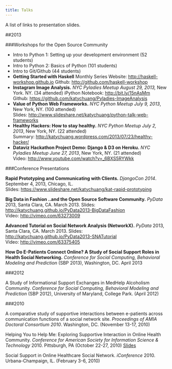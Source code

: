 ```yaml
---
title: Talks
---
```


A list of links to presentation slides.

##2013

###Workshops for the Open Source Community

<ul>
    <li>Intro to Python 1: Setting up your development environment (52 students)</li>
    <li>Intro to Python 2: Basics of Python (101 students)</li>
    <li>Intro to Git/Github (44 students)</li>
    <li><strong>Getting Started with Haskell</strong> Monthly Series
Website: <a href="http://haskell-workshop.github.io">http://haskell-workshop.github.io</a>
Github: <a href="http://github.com/haskell-workshop">http://github.com/haskell-workshop</a></li>
    <li><strong>Instagram Image Analysis.</strong> <em>NYC Pyladies Meetup August 29, 2013,</em> New York. NY. (34 attended)
iPython Notebook: <a href="http://bit.ly/15nAsMm">http://bit.ly/15nAsMm</a>
Github: <a href="https://github.com/katychuang/Pyladies-ImageAnalysis">https://github.com/katychuang/Pyladies-ImageAnalysis</a></li>
    <li><strong>Value of Python Web Frameworks.</strong> <em>NYC Python Meetup July 9, 2013</em>, New York, NY. (100 attended)
Slides: <a href="http://www.slideshare.net/katychuang/python-talk-web-frameworks">http://www.slideshare.net/katychuang/python-talk-web-frameworks</a></li>
    <li><strong>Healthy Hackers: How to stay healthy.</strong> <em>NYC Python Meetup July 2, 2013</em>, New York, NY. (22 attended)
Summary: <a href="http://katychuang.wordpress.com/2013/07/23/healthy-hacker/">http://katychuang.wordpress.com/2013/07/23/healthy-hacker/</a></li>
    <li><strong>Dataviz Hackathon Project Demo: Django &amp; D3 on Heroku.</strong> <em>NYC Pyladies Meetup June 27, 2013</em>, New York, NY. (21 attended)
Video: <a href="http://www.youtube.com/watch?v=_6BXS5RYWkk">http://www.youtube.com/watch?v=_6BXS5RYWkk</a></li>
</ul>

###Conference Presentations

<strong>Rapid Prototyping and Communicating with Clients.</strong> <em>DjangoCon 2014</em>. September 4, 2013, Chicago, IL.
Slides: <a href="https://www.slideshare.net/katychuang/kat-rapid-prototyping">https://www.slideshare.net/katychuang/kat-rapid-prototyping</a>

<strong>Big Data in Fashion ..and the Open Source Software Community.</strong> <em>PyData</em> 2013, Santa Clara, CA. March 2013.
Slides: <a href="http://katychuang.github.io/PyData2013-BigDataFashion">http://katychuang.github.io/PyData2013-BigDataFashion
V</a>ideo: <a href="http://vimeo.com/63273009">http://vimeo.com/63273009</a>

<strong>Advanced Tutorial on Social Network Analysis (NetworkX).</strong> <em>PyData</em> 2013, Santa Clara, CA. March 2013.
Slides: <a href="http://katychuang.github.io/PyData2013-SNATutorial">http://katychuang.github.io/PyData2013-SNATutorial
</a>Video: <a href="http://vimeo.com/63375405">http://vimeo.com/63375405</a>

<strong>How Do E-Patients Connect Online? A Study of Social Support Roles in Health Social Networking.</strong> <em>Conference for Social Computing, Behavioral Modeling and Prediction</em> (SBP 2013), Washington, DC. April 2013

###2012

A Study of Informational Support Exchanges in MedHelp Alcoholism Community. <em>Conference for Social Computing, Behavioral Modeling and Prediction</em> (SBP 2012), University of Maryland, College Park. (April 2012)

###2010

A comparative study of supportive interactions between e-patients across communication functions of a social network site. <em>Proceedings of AMIA Doctoral Consortium 2010</em>. Washington, DC. (November 13-17, 2010)

Helping You to Help Me: Exploring Supportive Interaction in Online Health Community. <em>Conference for American Society for Information Science &amp; Technology</em> 2010. Pittsburgh, PA (October 22-27, 2010) <a href="http://www.slideshare.net/katychuang/helping-you-to-help-me-slides">Slides</a>

Social Support in Online Healthcare Social Network. <em>iConference</em> 2010. Urbana-Champaign, IL. (February 3-6, 2010)
